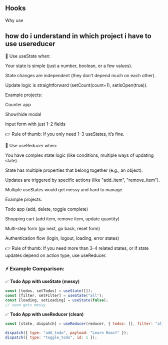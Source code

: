 ## Hooks

Why use 

##  how do i understand in which project i have to use usereducer

🔹 Use useState when:

Your state is simple (just a number, boolean, or a few values).

State changes are independent (they don’t depend much on each other).

Update logic is straightforward (setCount(count+1), setIsOpen(true)).

Example projects:

Counter app

Show/hide modal

Input form with just 1–2 fields

👉 Rule of thumb: If you only need 1–3 useStates, it’s fine.

🔹 Use useReducer when:

You have complex state logic (like conditions, multiple ways of updating state).

State has multiple properties that belong together (e.g., an object).

Updates are triggered by specific actions (like "add_item", "remove_item").

Multiple useStates would get messy and hard to manage.

Example projects:

Todo app (add, delete, toggle complete)

Shopping cart (add item, remove item, update quantity)

Multi-step form (go next, go back, reset form)

Authentication flow (login, logout, loading, error states)

👉 Rule of thumb: If you need more than 3–4 related states, or if state updates depend on action type, use useReducer.


### ⚡ Example Comparison:

✅ **Todo App with useState (messy)**
```js
const [todos, setTodos] = useState([]);
const [filter, setFilter] = useState("all");
const [loading, setLoading] = useState(false);
// soon gets messy
```
✅ **Todo App with useReducer (clean)**
```js
const [state, dispatch] = useReducer(reducer, { todos: [], filter: "all", loading: false });

dispatch({ type: "add_todo", payload: "Learn React" });
dispatch({ type: "toggle_todo", id: 1 });
```